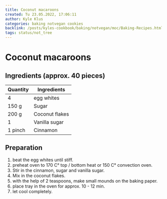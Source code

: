 ```yaml
---
title: Coconut macaroons
created: Tu 23.05.2022, 17:06:11
author: Kyle Klus
categories: baking notvegan cookies
backlink: /posts/kyles-cookbook/baking/notvegan/moc/Baking-Recipes.html
tags: status/not_tree
---
```


# Coconut macaroons

## Ingredients (approx. 40 pieces)

| Quantity | Ingredients |
| ---------------- | ------------------------------ |
| 4  |egg whites |
| 150 g | Sugar |
| 200 g | Coconut flakes |
| 1 | Vanilla sugar |
| 1 pinch | Cinnamon |

## Preparation

1. beat the egg whites until stiff.
2. preheat oven to 170 C° top / bottom heat or 150 C° convection oven.
3. Stir in the cinnamon, sugar and vanilla sugar.
4. Mix in the coconut flakes.
5. with the help of 2 teaspoons, make small mounds on the baking paper.
6. place tray in the oven for approx. 10 - 12 min.
7. let cool completely.
